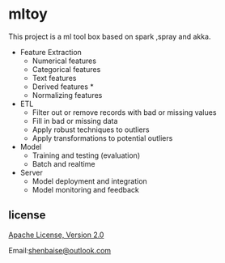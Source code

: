 mltoy
==

This project is a ml tool box based on spark ,spray and akka.


* Feature Extraction
  * Numerical features
  * Categorical features
  * Text features
  * Derived features *
  * Normalizing features
* ETL
  * Filter out or remove records with bad or missing values
  * Fill in bad or missing data
  * Apply robust techniques to outliers
  * Apply transformations to potential outliers
* Model
  * Training and testing (evaluation)
  * Batch and realtime 
* Server
  * Model deployment and integration
  * Model monitoring and feedback
 

license
------
[Apache License, Version 2.0](http://www.apache.org/licenses/LICENSE-2.0)

Email:shenbaise@outlook.com
